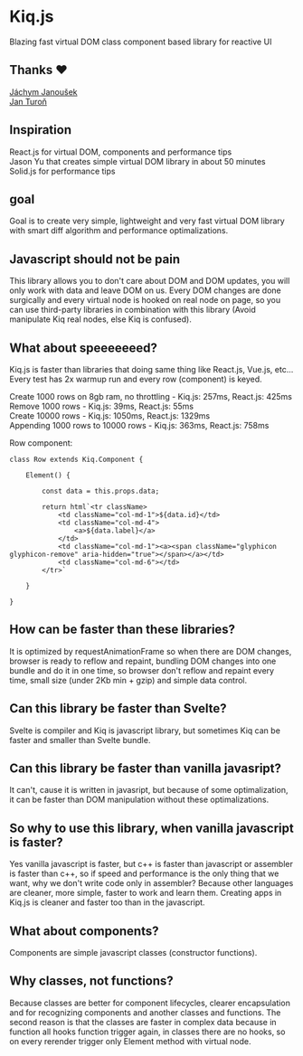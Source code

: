 # Kiq.js
Blazing fast virtual DOM class component based library for reactive UI

## Thanks :heart:
[Jáchym Janoušek](https://github.com/jachymjanousek)    
[Jan Turoň](https://github.com/janturon)

## Inspiration
React.js for virtual DOM, components and performance tips    
Jason Yu that creates simple virtual DOM library in about 50 minutes    
Solid.js for performance tips    

## goal
Goal is to create very simple, lightweight and very fast virtual DOM library with smart diff algorithm and performance optimalizations.

## Javascript should not be pain
This library allows you to don't care about DOM and DOM updates, you will only work with data and leave DOM on us.
Every DOM changes are done surgically and every virtual node is hooked on real node on page, so you can use third-party libraries in combination with this library (Avoid manipulate Kiq real nodes, else Kiq is confused). 

## What about speeeeeeed?
Kiq.js is faster than libraries that doing same thing like React.js, Vue.js, etc...
Every test has 2x warmup run and every row (component) is keyed.

Create 1000 rows on 8gb ram, no throttling - Kiq.js: 257ms, React.js: 425ms    
Remove 1000 rows - Kiq.js: 39ms, React.js: 55ms    
Create 10000 rows - Kiq.js: 1050ms, React.js: 1329ms    
Appending 1000 rows to 10000 rows - Kiq.js: 363ms, React.js: 758ms     

Row component:
```
class Row extends Kiq.Component {

    Element() {

        const data = this.props.data;

        return html`<tr className>
			<td className="col-md-1">${data.id}</td>
			<td className="col-md-4">
				<a>${data.label}</a>
			</td>
			<td className="col-md-1"><a><span className="glyphicon glyphicon-remove" aria-hidden="true"></span></a></td>
			<td className="col-md-6"></td>
		</tr>`

    }

}
```

## How can be faster than these libraries?
It is optimized by requestAnimationFrame so when there are DOM changes, browser is ready to reflow and repaint, bundling DOM changes into one bundle and do it in one time, so browser don't reflow and repaint every time, small size (under 2Kb min + gzip) and simple data control.

## Can this library be faster than Svelte?
Svelte is compiler and Kiq is javascript library, but sometimes Kiq can be faster and smaller than Svelte bundle.

## Can this library be faster than vanilla javasript?
It can't, cause it is written in javasript, but because of some optimalization, it can be faster than DOM manipulation without these optimalizations.

## So why to use this library, when vanilla javascript is faster?
Yes vanilla javascript is faster, but c++ is faster than javascript or assembler is faster than c++, so if speed and performance is the only thing that we want, why we don't write code only in assembler? Because other languages are cleaner, more simple, faster to work and learn them. Creating apps in Kiq.js is cleaner and faster too than in the javascript.

## What about components?
Components are simple javascript classes (constructor functions).

## Why classes, not functions?
Because classes are better for component lifecycles, clearer encapsulation and for recognizing components and another classes and functions.
The second reason is that the classes are faster in complex data because in function all hooks function trigger again, in classes there are no hooks, so on every rerender trigger only Element method with virtual node.

